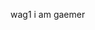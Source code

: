wag1 i am gaemer

<!---
AMajesticMango/AMajesticMango is a ✨ special ✨ repository because its `README.md` (this file) appears on your GitHub profile.
You can click the Preview link to take a look at your changes.
--->
